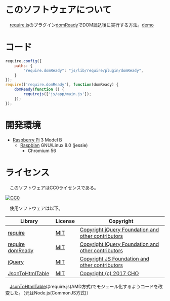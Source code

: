 # このソフトウェアについて

　[require.js](http://requirejs.org/)のプラグイン[domReady](https://requirejs.org/docs/download.html#domReady)でDOM読込後に実行する方法。[demo](https://ytyaru.github.io/JS.require.plugin.domReady.20180811100000)

# コード

```javascript
require.config({
    paths: {
        "require.domReady": "js/lib/require/plugin/domReady",
    }
});
require(['require.domReady'], function(domReady) {
    domReady(function () {
        requirejs(['js/app/main.js']);
    });
});
```

# 開発環境

* [Raspberry Pi](https://ja.wikipedia.org/wiki/Raspberry_Pi) 3 Model B
    * [Raspbian](https://www.raspberrypi.org/downloads/raspbian/) GNU/Linux 8.0 (jessie)
        * Chromium 56

# ライセンス

　このソフトウェアはCC0ライセンスである。

[![CC0](http://i.creativecommons.org/p/zero/1.0/88x31.png "CC0")](http://creativecommons.org/publicdomain/zero/1.0/deed.ja)

　使用ソフトウェアは以下。

Library|License|Copyright
-------|-------|---------
[require](http://requirejs.org/)|[MIT](https://opensource.org/licenses/MIT)|[Copyright jQuery Foundation and other contributors](https://github.com/requirejs/requirejs/blob/master/LICENSE)
[require domReady](https://github.com/requirejs/domReady)|[MIT](https://opensource.org/licenses/MIT)|[Copyright jQuery Foundation and other contributors](https://github.com/requirejs/domReady/blob/master/LICENSE)
[jQuery](https://jquery.com/)|[MIT](https://opensource.org/licenses/MIT)|[Copyright JS Foundation and other contributors](https://jquery.org/license/)
[JsonToHtmlTable](https://github.com/c-cho/JsonToHtmlTable)|[MIT](https://opensource.org/licenses/MIT)|[Copyright (c) 2017 CHO](https://github.com/c-cho/JsonToHtmlTable/blob/master/LICENSE)

　[JsonToHtmlTable](https://github.com/c-cho/JsonToHtmlTable)はrequire.js(AMD方式)でモジュール化するようコードを改変した。（元はNode.js(CommonJS方式)）

